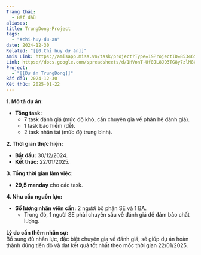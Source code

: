 ```yaml
---
Trạng thái:
  - Bắt đầu
aliases: 
title: TrungDong-Project
tags:
  - "#chi-huy-du-an"
date: 2024-12-30
Related: "[[0.Chỉ huy dự án]]"
Amis Link: https://amisapp.misa.vn/task/project?Type=1&ProjectID=85346&DepartmentID=62436&gidzl=riI09bjkAtZJsOWYMtKlVTVUZYL28ofwm8w9T48YBI2VYOul429u8vZVZdeMS7roo8lOVZ2xcP9jN6uaU0
Link: https://docs.google.com/spreadsheets/d/1HVonT-Uf0JL8JQ3TG8y7zlM8CnDK-cjFH6eJEacA3LM/edit?gid=623551639#gid=623551639
Project:
  - "[[Dự án TrungDong]]"
Bắt đầu: 2024-12-30
Kết thúc: 2025-01-22
---
```

 

**1. Mô tả dự án:**

- **Tổng task:**
    - 7 task đánh giá (mức độ khó, cần chuyên gia về phân hệ đánh giá).
    - 1 task bảo hiểm (dễ).
    - 2 task nhân tài (mức độ trung bình).

**2. Thời gian thực hiện:**

- **Bắt đầu:** 30/12/2024.
- **Kết thúc:** 22/01/2025.

**3. Tổng thời gian làm việc:**

- **29,5 manday** cho các task.

**4. Nhu cầu nguồn lực:**

- **Số lượng nhân viên cần:** 2 người bộ phận SE và 1 BA.
    - Trong đó, 1 người SE phải chuyên sâu về đánh giá để đảm bảo chất lượng.

**Lý do cần thêm nhân sự:**  
Bổ sung đủ nhân lực, đặc biệt chuyên gia về đánh giá, sẽ giúp dự án hoàn thành đúng tiến độ và đạt kết quả tốt nhất theo mốc thời gian 22/01/2025.  





